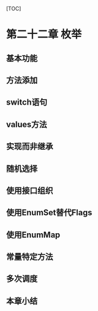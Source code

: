 [TOC]

<!-- Enumerations -->
# 第二十二章 枚举


<!-- Basic enum Features -->
## 基本功能


<!-- Adding Methods to an enum -->
## 方法添加


<!-- enums in switch Statements -->
## switch语句


<!-- The Mystery of values() -->
## values方法


<!-- Implements, not Inherits -->
## 实现而非继承


<!-- Random Selection -->
## 随机选择


<!-- Using Interfaces for Organization -->
## 使用接口组织


<!-- Using EnumSet Instead of Flags -->
## 使用EnumSet替代Flags


<!-- Using EnumMap -->
## 使用EnumMap


<!-- Constant-Specific Methods -->
## 常量特定方法


<!-- Multiple Dispatching -->
## 多次调度


<!-- Summary -->
## 本章小结



<!-- 分页 -->

<div style="page-break-after: always;"></div>